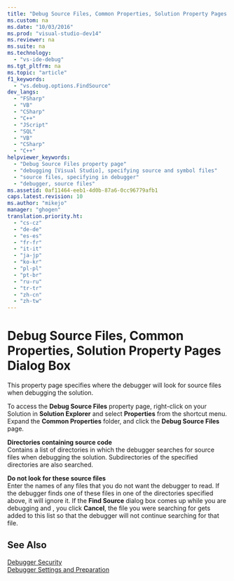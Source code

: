 ```yaml
---
title: "Debug Source Files, Common Properties, Solution Property Pages Dialog Box"
ms.custom: na
ms.date: "10/03/2016"
ms.prod: "visual-studio-dev14"
ms.reviewer: na
ms.suite: na
ms.technology: 
  - "vs-ide-debug"
ms.tgt_pltfrm: na
ms.topic: "article"
f1_keywords: 
  - "vs.debug.options.FindSource"
dev_langs: 
  - "FSharp"
  - "VB"
  - "CSharp"
  - "C++"
  - "JScript"
  - "SQL"
  - "VB"
  - "CSharp"
  - "C++"
helpviewer_keywords: 
  - "Debug Source Files property page"
  - "debugging [Visual Studio], specifying source and symbol files"
  - "source files, specifying in debugger"
  - "debugger, source files"
ms.assetid: 0af11464-eeb1-4d0b-87a6-0cc96779afb1
caps.latest.revision: 10
ms.author: "mikejo"
manager: "ghogen"
translation.priority.ht: 
  - "cs-cz"
  - "de-de"
  - "es-es"
  - "fr-fr"
  - "it-it"
  - "ja-jp"
  - "ko-kr"
  - "pl-pl"
  - "pt-br"
  - "ru-ru"
  - "tr-tr"
  - "zh-cn"
  - "zh-tw"
---
```

# Debug Source Files, Common Properties, Solution Property Pages Dialog Box
This property page specifies where the debugger will look for source files when debugging the solution.  
  
 To access the **Debug Source Files** property page, right-click on your Solution in **Solution Explorer** and select **Properties** from the shortcut menu. Expand the **Common Properties** folder, and click the **Debug Source Files** page.  
  
 **Directories containing source code**  
 Contains a list of directories in which the debugger searches for source files when debugging the solution. Subdirectories of the specified directories are also searched.  
  
 **Do not look for these source files**  
 Enter the names of any files that you do not want the debugger to read. If the debugger finds one of these files in one of the directories specified above, it will ignore it. If the **Find Source** dialog box comes up while you are debugging and , you click **Cancel**, the file you were searching for gets added to this list so that the debugger will not continue searching for that file.  
  
## See Also  
 [Debugger Security](../VS_debugger/debugger-security.md)   
 [Debugger Settings and Preparation](../VS_debugger/debugger-settings-and-preparation.md)